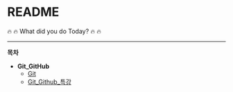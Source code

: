 # README
  

:fire: :fire: What did you do Today? :fire: :fire:
  
  
---
**목차**
- **Git_GitHub**
  - [Git](https://github.com/kihyuny/TIL/blob/master/Git_Github/Git.md)
  - [Git_Github_특강](https://github.com/kihyuny/TIL/blob/master/Git_Github/Git_Github_%ED%8A%B9%EA%B0%95.md)